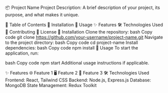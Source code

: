 📦 Project Name
Project Description: A brief description of your project, its purpose, and what makes it unique.

📑 Table of Contents
🚀 Installation
📖 Usage
✨ Features
🛠️ Technologies Used
🤝 Contributing
📜 License
🚀 Installation
Clone the repository:
bash
Copy code
git clone https://github.com/your-username/project-name.git
Navigate to the project directory:
bash
Copy code
cd project-name
Install dependencies:
bash
Copy code
npm install
📖 Usage
To start the application, run:

bash
Copy code
npm start
Additional usage instructions if applicable.

✨ Features
🌐 Feature 1
🖥️ Feature 2
📱 Feature 3
🛠️ Technologies Used
Frontend: React, Tailwind CSS
Backend: Node.js, Express.js
Database: MongoDB
State Management: Redux Toolkit
